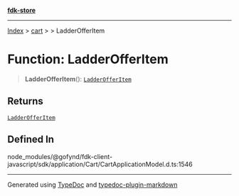 [**fdk-store**](../../../README.md)
***

[Index](../../../API.md) > [cart](../../README.md) > [<internal>](../README.md) > LadderOfferItem

# Function: LadderOfferItem

> **LadderOfferItem**(): [`LadderOfferItem`](../type-aliases/type-alias.LadderOfferItem.md)

## Returns

[`LadderOfferItem`](../type-aliases/type-alias.LadderOfferItem.md)

## Defined In

node\_modules/@gofynd/fdk-client-javascript/sdk/application/Cart/CartApplicationModel.d.ts:1546

***
Generated using [TypeDoc](https://typedoc.org/) and [typedoc-plugin-markdown](https://www.npmjs.com/package/typedoc-plugin-markdown)
